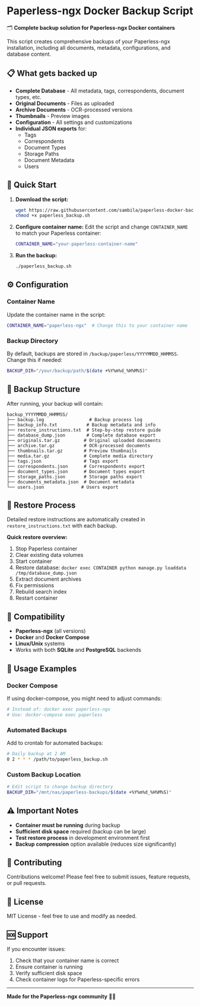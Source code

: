# Paperless-ngx Docker Backup Script

🗂️ **Complete backup solution for Paperless-ngx Docker containers**

This script creates comprehensive backups of your Paperless-ngx installation, including all documents, metadata, configurations, and database content.

## 📋 What gets backed up

- **Complete Database** - All metadata, tags, correspondents, document types, etc.
- **Original Documents** - Files as uploaded
- **Archive Documents** - OCR-processed versions
- **Thumbnails** - Preview images
- **Configuration** - All settings and customizations
- **Individual JSON exports** for:
  - Tags
  - Correspondents
  - Document Types
  - Storage Paths
  - Document Metadata
  - Users

## 🚀 Quick Start

1. **Download the script:**
   ```bash
   wget https://raw.githubusercontent.com/sambila/paperless-docker-backup/main/paperless_backup.sh
   chmod +x paperless_backup.sh
   ```

2. **Configure container name:**
   Edit the script and change `CONTAINER_NAME` to match your Paperless container:
   ```bash
   CONTAINER_NAME="your-paperless-container-name"
   ```

3. **Run the backup:**
   ```bash
   ./paperless_backup.sh
   ```

## ⚙️ Configuration

### Container Name
Update the container name in the script:
```bash
CONTAINER_NAME="paperless-ngx"  # Change this to your container name
```

### Backup Directory
By default, backups are stored in `/backup/paperless/YYYYMMDD_HHMMSS`. Change this if needed:
```bash
BACKUP_DIR="/your/backup/path/$(date +%Y%m%d_%H%M%S)"
```

## 📁 Backup Structure

After running, your backup will contain:
```
backup_YYYYMMDD_HHMMSS/
├── backup.log                 # Backup process log
├── backup_info.txt           # Backup metadata and info
├── restore_instructions.txt  # Step-by-step restore guide
├── database_dump.json        # Complete database export
├── originals.tar.gz         # Original uploaded documents
├── archive.tar.gz           # OCR-processed documents
├── thumbnails.tar.gz        # Preview thumbnails
├── media.tar.gz             # Complete media directory
├── tags.json                # Tags export
├── correspondents.json      # Correspondents export
├── document_types.json      # Document types export
├── storage_paths.json       # Storage paths export
├── documents_metadata.json  # Document metadata
└── users.json              # Users export
```

## 🔄 Restore Process

Detailed restore instructions are automatically created in `restore_instructions.txt` with each backup.

**Quick restore overview:**
1. Stop Paperless container
2. Clear existing data volumes
3. Start container
4. Restore database: `docker exec CONTAINER python manage.py loaddata /tmp/database_dump.json`
5. Extract document archives
6. Fix permissions
7. Rebuild search index
8. Restart container

## 🔧 Compatibility

- **Paperless-ngx** (all versions)
- **Docker** and **Docker Compose**
- **Linux/Unix** systems
- Works with both **SQLite** and **PostgreSQL** backends

## 📝 Usage Examples

### Docker Compose
If using docker-compose, you might need to adjust commands:
```bash
# Instead of: docker exec paperless-ngx
# Use: docker-compose exec paperless
```

### Automated Backups
Add to crontab for automated backups:
```bash
# Daily backup at 2 AM
0 2 * * * /path/to/paperless_backup.sh
```

### Custom Backup Location
```bash
# Edit script to change backup directory
BACKUP_DIR="/mnt/nas/paperless-backups/$(date +%Y%m%d_%H%M%S)"
```

## ⚠️ Important Notes

- **Container must be running** during backup
- **Sufficient disk space** required (backup can be large)
- **Test restore process** in development environment first
- **Backup compression** option available (reduces size significantly)

## 🤝 Contributing

Contributions welcome! Please feel free to submit issues, feature requests, or pull requests.

## 📄 License

MIT License - feel free to use and modify as needed.

## 🆘 Support

If you encounter issues:
1. Check that your container name is correct
2. Ensure container is running
3. Verify sufficient disk space
4. Check container logs for Paperless-specific errors

---

**Made for the Paperless-ngx community** 📄✨